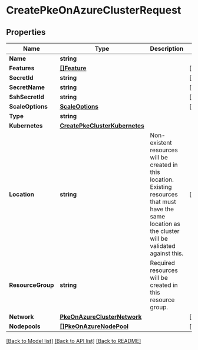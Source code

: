 # CreatePkeOnAzureClusterRequest

## Properties
Name | Type | Description | Notes
------------ | ------------- | ------------- | -------------
**Name** | **string** |  | 
**Features** | [**[]Feature**](Feature.md) |  | [optional] 
**SecretId** | **string** |  | [optional] 
**SecretName** | **string** |  | [optional] 
**SshSecretId** | **string** |  | [optional] 
**ScaleOptions** | [**ScaleOptions**](ScaleOptions.md) |  | [optional] 
**Type** | **string** |  | 
**Kubernetes** | [**CreatePkeClusterKubernetes**](CreatePKEClusterKubernetes.md) |  | 
**Location** | **string** | Non-existent resources will be created in this location. Existing resources that must have the same location as the cluster will be validated against this. | [optional] 
**ResourceGroup** | **string** | Required resources will be created in this resource group. | 
**Network** | [**PkeOnAzureClusterNetwork**](PKEOnAzureClusterNetwork.md) |  | [optional] 
**Nodepools** | [**[]PkeOnAzureNodePool**](PKEOnAzureNodePool.md) |  | [optional] 

[[Back to Model list]](../README.md#documentation-for-models) [[Back to API list]](../README.md#documentation-for-api-endpoints) [[Back to README]](../README.md)


